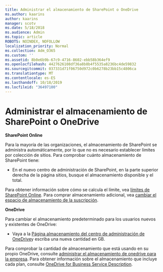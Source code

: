 ```yaml
---
title: Administrar el almacenamiento de SharePoint o OneDrive
ms.author: kaarins
author: kaarins
manager: scotv
ms.date: 5/18/2018
ms.audience: Admin
ms.topic: article
ROBOTS: NOINDEX, NOFOLLOW
localization_priority: Normal
ms.collection: Adm_O365
ms.custom: ''
ms.assetid: 8b0e6b9b-67c9-4716-8602-ebb58b364ef9
ms.openlocfilehash: 4427626108df36a8b8b4f5535a8236bc4de59832
ms.sourcegitcommit: 037331d71f06750d972c0b6278b23bb15c4806ca
ms.translationtype: MT
ms.contentlocale: es-ES
ms.lasthandoff: 10/18/2019
ms.locfileid: "36497100"
---
```

# <a name="manage-your-sharepoint-or-onedrive-storage"></a>Administrar el almacenamiento de SharePoint o OneDrive

 **SharePoint Online**
  
Para la mayoría de las organizaciones, el almacenamiento de SharePoint se administra automáticamente, por lo que no es necesario establecer límites por colección de sitios. Para comprobar cuánto almacenamiento de SharePoint tiene:
  
- En el nuevo centro de administración de SharePoint, en la parte superior derecha de la página sitios, busque el almacenamiento disponible y el total.
    
Para obtener información sobre cómo se calcula el límite, vea [límites de SharePoint Online](https://go.microsoft.com/fwlink/p/?LinkID=856113). Para comprar almacenamiento adicional, vea [cambiar el espacio de almacenamiento de la suscripción](https://go.microsoft.com/fwlink/?linkid=866428).
  
 **OneDrive**
  
Para cambiar el almacenamiento predeterminado para los usuarios nuevos y existentes de OneDrive:
  
- Vaya a la [Página almacenamiento del centro de administración de OneDrive](https://admin.onedrive.com/?v=StorageSettings)y escriba una nueva cantidad en GB.
    
Para comprobar la cantidad de almacenamiento que está usando en su propio OneDrive, consulte [administrar el almacenamiento de onedrive para la empresa](https://go.microsoft.com/fwlink/?linkid=866429). Para obtener información sobre el almacenamiento que incluye cada plan, consulte [OneDrive for Business Service Description](https://go.microsoft.com/fwlink/p/?LinkID=826071).
  

